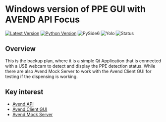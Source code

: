 # Windows version of PPE GUI with AVEND API Focus

[![Latest Version](https://img.shields.io/badge/Log-v0.6.0-blue.svg)](CHANGELOG.md)
[![Python Version](https://img.shields.io/badge/Python-3.10.11-blue.svg?logo=python&logoColor=white)](https://www.python.org/downloads/release/python-31011/)
![PySide6](https://img.shields.io/badge/PySide6-6.9.0-blue.svg?logo=qt&logoColor=white)
![Yolo](https://img.shields.io/badge/Yolo-vSomething-purple.svg)
![Status](https://img.shields.io/badge/Status-Active-darkgreen.svg)

## Overview

This is the backup plan, where it is a simple Qt Application that is connected with a USB webcam to detect and display the PPE detection status. While there are also Avend Mock Server to work with the Avend Client GUI for testing if the dispensing is working.

## Key interest

- [Avend API](/avend_api_client/avend_api.py)
- [Avend Client GUI](/avend_api_client/avend_gui.py)
- [Avend Mock Server](/avend_mock_server/Avend_Server_Mock.py)
